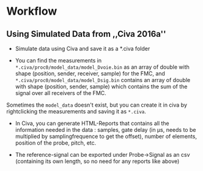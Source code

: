 # Workflow

## Using Simulated Data from ,,Civa 2016a''

* Simulate data using Civa and save it as a \*.civa folder

* You can find the measurements in `*.civa/proc0/model_data/model_Dvoie.bin` as an array of double with shape (position, sender, receiver, sample) for the FMC, and `*.civa/proc0/model_data/model_Dsig.bin` contains an array of double with shape (position, sender, sample) which contains the sum of the signal over all receivers of the FMC.

Sometimes the `model_data` doesn't exist, but you can create it in civa by rightclicking the measurements and saving it as `*.civa`.

* In Civa, you can generate HTML-Reports that contains all the information needed in the data : samples, gate delay (in µs, needs to be multiplied by samplingfrequence to get the offset), number of elements, position of the probe, pitch, etc.

* The reference-signal can be exported under Probe-\>Signal as an csv (containing its own length, so no need for any reports like above)
